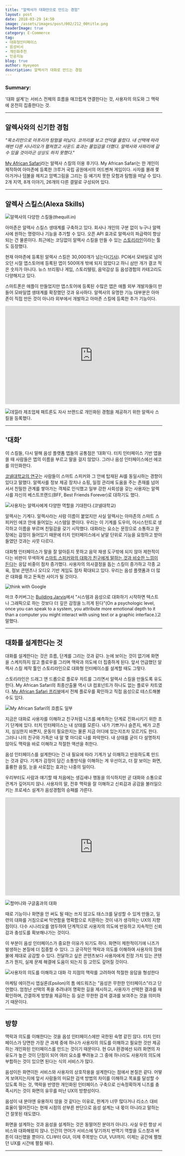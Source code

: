 ```yaml
---
title: "알렉사가 대화만으로 만드는 경험"
layout: post
date: 2018-03-29 14:50
image: /assets/images/post/002/212_00title.png
headerImage: true
category: E-Commerce
tag:
- 대화형인터페이스
- 음성비서
- 개인화추천
- 인공지능
blog: true
author: Hyeyeon
description: 알렉사가 대화로 만드는 경험
---
```


### Summary:

'대화 설계'는 서비스 전체의 흐름을 매끄럽게 연결한다는 것, 사용자의 의도와 그 맥락에 온전히 집중한다는 것.

---

## 알렉사와의 신기한 경험

*"목소리만으로 아프리카 탐험을 떠났다. 코끼리를 보고 언덕을 올랐다. 내 선택에 따라 매번 다른 시나리오가 펼쳐졌고 사운드 효과는 몰입감을 더했다. 알렉사와 사파리에 갈 수 있을 것이라곤 상상도 하지 못했다."*

[My African Safari](https://www.amazon.com/Yancey-Skills-My-African-Safari/dp/B07BJLSV9M)라는 알렉사 스킬의 이용 후기다. My African Safari는 한 개인이 제작하여 아마존에 등록한 크루거 국립 공원에서의 어드벤쳐 게임이다. 사자를 몰래 쫓아가거나 덤불을 헤치고 암벽그림을 그리는 등 예기치 못한 모험과 탐험을 떠날 수 있다. 2개 지역, 8개 이야기, 26개의 다른 결말로 구성되어 있다.

---

## 알렉사 스킬스(Alexa Skills)

![알렉사의 다양한 스킬들(thequill.in)](/assets/images/post/002/212_01.jpg)

아마존은 알렉사 스킬스 생태계를 구축하고 있다. 회사나 개인의 구분 없이 누구나 알렉사에 원하는 명령이나 기능을 추가할 수 있다. 오픈 API 효과로 알렉사의 파급력이 향상되는 건 물론이다. 최근에는 코딩없이 알렉사 스킬을 만들 수 있는 [스토리라인](https://getstoryline.com/)이라는 툴도 등장했다.

현재 아마존에 등록된 알렉사 스킬은 30,000개가 넘는다([기사](https://www.voicebot.ai/2018/03/22/amazon-alexa-skill-count-surpasses-30000-u-s/)). PC에서 모바일로 넘어오던 시절 앱스토어에 등록된 앱이 500여개 밖에 되지 않았다고 하니 삼만 개가 결코 적은 숫자가 아니다. 뉴스 브리핑나 게임, 스토리텔링, 음악감상 등 음성경험의 카테고리도 다양해지고 있다.

스마트폰은 애플이 만들었지만 앱스토어에 등록된 수많은 앱은 애플 외부 개발자들이 만들어 모바일앱 생태계를 확장했던 것과 유사하다. 알렉사의 유명한 기능 대부분은 아마존이 직접 만든 것이 아니라 외부에서 개발하고 아마존 스킬에 등록한 추가 기능이다.

<iframe width="560" height="315" src="https://www.youtube.com/embed/yXUEzD9Cqi8" frameborder="0" allow="autoplay; encrypted-media" allowfullscreen></iframe>

![데낄라 제조업체 패트론도 자사 브랜드로 개인화된 경험을 제공하기 위한 알렉사 스킬을 등록했다.]()

---

## '대화'

이 스킬들, 다시 말해 음성 플랫폼 앱들의 공통점은 '대화'다. 터치 인터페이스 기반 앱을 쓸 때 사람들은 앱의 이름을 부르고 말을 걸지 않았다. 그러나 음성 인터페이스에선 에코를 의인화한다.

[코넬대학교의 연구](https://dl.acm.org/citation.cfm?id=3053246)는 사람들이 스마트 스피커와 그 안에 탑재된 AI를 동일시하는 경향이 있다고 말했다. 알렉사를 정보 제공 장치나 쇼핑, 일정 관리에 도움을 주는 존재를 넘어서서 친밀한 관계를 쌓아가는 객체로 인식했고 일부 강한 사회성을 갖는 사용자는 알렉사를 자신의 베스트프랜드(BFF, Best Friends Forever)로 대하기도 했다.

![사용자는 알렉사에게 다양한 역할을 기대한다.(코넬대학교)](/assets/images/post/002/212_02.png)

알렉사는 기계다. 알렉사라는 사람 이름이 붙었지만 사실 알렉사는 아마존의 스마트 스피커인 에코 안에 들어있는 시스템일 뿐이다. 우리는 이 기계를 도우미, 어시스턴트로 생각하고 이름을 부르며 친밀감을 갖기 시작했다. 대화라는 요소는 문장으로 소통하고 문장에는 감정이 들어있기 때문에 터치 인터페이스에서 낱말 단위로 기능을 요청하고 받아들였던 것과는 사뭇 다르다.

대화형 인터페이스가 말을 잘 알아듣지 못하고 음악 재생 도구밖에 되지 않아 제한적이다는 비판이 무색하게 [스마트 스피커와의 대화가 친구에게 말하는 것과 비슷한 느낌이 든다](https://www.thinkwithgoogle.com/consumer-insights/voice-assistance-consumer-experience/)는 응답 비중이 점차 증가했다. 사용자의 의사결정을 돕는 스킬이 증가하고 각종 교육, 정보 콘텐츠나 오디오 기반 게임도 점차 확대되고 있다. 우리는 음성 플랫폼과 더 많은 대화를 하고 돈독한 사이가 될 것이다.

![think with Google](/assets/images/post/002/212_03.png)

마크 주커버그는 [Building Jarvis](https://www.facebook.com/notes/mark-zuckerberg/building-jarvis/10154361492931634/)에서
"시스템과 음성으로 대화하기 시작하면 텍스트나 그래픽으로 하는 것보다 더 깊은 감정을 느끼게 된다"(On a psychologic level, once you can speak to a system, you attribute more emotional depth to it than a computer you might interact with using text or a graphic interface.)고 말했다.

---

## 대화를 설계한다는 것

대화를 설계한다는 것은 흐름, 단계를 그리는 것과 같다. 눈에 보이는 것이 없기에 화면을 스케치하지 않고 플로우를 그리며 맥락과 의도에 더 집중하게 된다. 앞서 언급했던 알렉사 스킬 제작 툴인 스토리라인으로 대화형 인터페이스를 설계할 때도 그렇다.

스토리라인은 드래그 앤 드롭으로 플로우 차트를 그리면서 알렉사 스킬을 만들도록 유도한다. My African Safari의 최종산출물 역시 UI 컴포넌트가 하나도 없는 플로우 차트였다. [My African Safari 프리뷰](https://getstoryline.com/shared/projects/f6f63eb7f69d1dc8795938728675942c20c46b0e)에서 전체 플로우를 확인하고 직접 음성으로 테스트해볼 수도 있다.

![My African Safari의 흐름도 일부](/assets/images/post/002/212_04.png)

지금은 대화로 사용자를 이해하고 친구처럼 니즈를 예측하는 단계로 진화시키기 위한 초기 단계에 있다. 터치 인터페이스는 내 상태를 모른다. 내가 기쁘거나 슬픈지, 배가 고픈지, 심심한지 바쁜지, 운동이 필요한지는 물론 지금 어디에 있는지조차 모르기도 한다. 그러나 나의 친구와 가족은 내 말 몇 마디로 나를 파악한다. 내 상태를 굳이 다 설명하지 않아도 맥락을 바로 이해하고 적절한 액션을 취한다.

음성 인터페이스를 설계한다는 건 내 필요에 따라 기계가 날 이해하고 반응하도록 만드는 것과 같다. 기계가 감정이 담긴 소통방식을 이해하는 게 우선이고, 더 잘 보이는 화면, 훌륭한 음질, 눈을 사로잡는 효과는 나중의 일이다.

우리부터도 사람과 얘기할 때 처음에는 생김새나 행동을 의식하지만 곧 대화와 소통으로 관계가 깊어지지 않나. 사용자의 말, 전후 맥락을 잘 이해하고 신뢰감과 공감을 불러일으키는 프로세스 설계가 음성경험의 승패를 가른다.

<iframe width="560" height="315" src="https://www.youtube.com/embed/PCNZK47qCMw" frameborder="0" allow="autoplay; encrypted-media" allowfullscreen></iframe>

![할머니와 구글홈과의 대화]()

때로 기능이나 화면을 안 써도 될 때는 쓰지 않고도 태스크를 달성할 수 있게 만들고, 일련의 대화를 거침으로써 막연함을 명확함으로 치환하는 것이 내가 생각하는 UX의 지향점이다. 다수 시나리오를 염두하여 단계적으로 사용자의 의도에 반응하고 지속적인 신뢰감과 충성도를 확보해나가는 것이다.

이 부분이 음성 인터페이스가 중요한 이유가 되기도 하다. 화면이 제한적이기에 니즈가 발생하는 본질에 더 집중할 수 있다. 그 궁극적인 맥락과 의도를 이해하여 사용자의 장애물에 제대로 공감할 수 있다. 전달하고 싶은 콘텐츠보다 사용자에게 진정 가치 있는 콘텐츠가 뭔지, 실제 문제 해결에 도움이 되는지 등 고민도 깊어질 것이다.

![사용자의 의도를 이해하고 대화 각 지점의 맥락를 고려하여 적절한 응답을 형성한다](/assets/images/post/002/212_05.png)

마케팅 에이전시 엡실론(Epsilon)의 톰 에드워즈는 "음성은 무한한 인터페이스"라고 단언했다. 엄청난 선택의 폭을 추려내어 명확한 길을 제시하고, 사용자가 선택한 결과를 재확인하며, 간결하게 방향을 제공하는 등 실은 무한한 검색 결과를 보여주는 것을 의미하기 때문이다.

---

## 방향

맥락과 의도를 이해한다는 것을 음성 인터페이스에만 국한된 숙명 같진 않다. 터치 인터페이스가 당면한 가장 큰 과제 중에 하나가 사용자의 의도를 이해하고 필요한 것만 제공하는 개인화된 인터페이스를 만드는 것이기 때문이다. 현 GUI 환경에선 되려 화면의 자유도가 높은 것이 단점이 되어 여러 요소를 뿌려놓고 그 중에 하나라도 사용자의 의도에 부합하는 것이 있으면 된다는 식의 서비스가 많다.

음성이든 화면이든 서비스와 사용자의 상호작용을 설계한다는 점에서 본질은 같다. 어떻게 보여지는지에 앞서 사람들의 미묘한 검색 방법의 차이를 이해하고 목표를 달성할 수 있도록 하는 것, 맥락을 반영한 개인화된 인터페이스 구축으로 신속정확하게 니즈를 충족시키는 것이 화면의 유무를 떠난 UX의 방향성이다.

음성이 내 분야엔 유용하지 않을 것 같다는 이유로, 한계가 너무 많다거나 리소스 대비 효율이 떨어진다는 현재 시점의 섣부른 판단으로 음성 설계는 내 몫이 아니라고 말하는 건 잘못된 태도였다.

화면을 설계하는 것과 음성을 설계하는 것은 동떨어진 분야가 아니다. 사실 우린 항상 서비스와 대화해왔지 않나. 인간의 언어가 서비스에 닿기까지 번역기 역할을 도스창과 버튼이 대신했을 뿐이다. CLI부터 GUI, 이제 주목받는 CUI, VUI까지. 이제는 공간에 펼쳤던 UX를 시간에 펼칠 때다.

---
